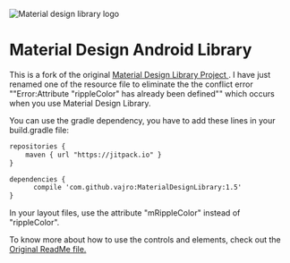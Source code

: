 ![Material design library logo](images/logo.png)

# Material Design Android Library

This is a fork of the original <a href="https://github.com/navasmdc/MaterialDesignLibrary"> Material Design Library Project </a>. I have just renamed one of the resource file to eliminate the the conflict error ""Error:Attribute "rippleColor" has already been defined"" which occurs when you use Material Design Library.

You can use the gradle dependency, you have to add these lines in your build.gradle file:

```xml
repositories {
    maven { url "https://jitpack.io" }
}

dependencies {
	  compile 'com.github.vajro:MaterialDesignLibrary:1.5'
}
```
In your layout files, use the attribute "mRippleColor" instead of "rippleColor".

To know more about how to use the controls and elements, check out the <a href="https://github.com/vajro/MaterialDesignLibrary/blob/master/OriginalREADME.md">Original ReadMe file.</a>
